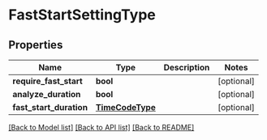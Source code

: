# FastStartSettingType

## Properties
Name | Type | Description | Notes
------------ | ------------- | ------------- | -------------
**require_fast_start** | **bool** |  | [optional] 
**analyze_duration** | **bool** |  | [optional] 
**fast_start_duration** | [**TimeCodeType**](TimeCodeType.md) |  | [optional] 

[[Back to Model list]](../README.md#documentation-for-models) [[Back to API list]](../README.md#documentation-for-api-endpoints) [[Back to README]](../README.md)


